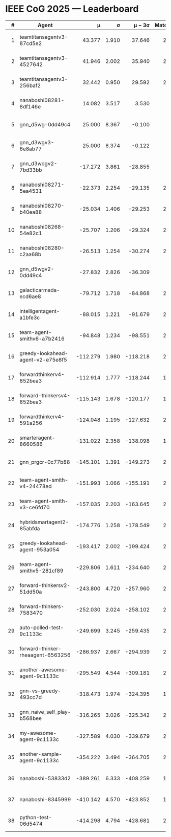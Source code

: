 # IEEE CoG 2025 — Leaderboard

| # | Agent | μ | σ | μ − 3σ | Matches | Updated |
|---:|---|---:|---:|---:|---:|---|
| 1 | teamtitansagentv3-87cd5e2 | 43.377 | 1.910 | 37.646 | 2220 | 2025-08-29 04:43 |
| 2 | teamtitansagentv3-4527642 | 41.946 | 2.002 | 35.940 | 2340 | 2025-08-29 04:43 |
| 3 | teamtitansagentv3-256baf2 | 32.442 | 0.950 | 29.592 | 2400 | 2025-08-29 04:43 |
| 4 | nanaboshi08281-8df146e | 14.082 | 3.517 | 3.530 | 70 | 2025-08-29 04:43 |
| 5 | gnn_d5wg-0dd49c4 | 25.000 | 8.367 | -0.100 | 80 | 2025-08-29 04:43 |
| 6 | gnn_d3wgv3-6e8ab77 | 25.000 | 8.374 | -0.122 | 98 | 2025-08-29 04:43 |
| 7 | gnn_d3wogv2-7bd33bb | -17.272 | 3.861 | -28.855 | 88 | 2025-08-29 04:43 |
| 8 | nanaboshi08271-5ea4531 | -22.373 | 2.254 | -29.135 | 2600 | 2025-08-29 04:43 |
| 9 | nanaboshi08270-b40ea88 | -25.034 | 1.406 | -29.253 | 2500 | 2025-08-29 04:43 |
| 10 | nanaboshi08268-54e82c1 | -25.707 | 1.206 | -29.324 | 2340 | 2025-08-29 04:43 |
| 11 | nanaboshi08280-c2aa68b | -26.513 | 1.254 | -30.274 | 2160 | 2025-08-29 04:43 |
| 12 | gnn_d5wgv2-0dd49c4 | -27.832 | 2.826 | -36.309 | 100 | 2025-08-29 04:43 |
| 13 | galacticarmada-ecd6ae8 | -79.712 | 1.718 | -84.868 | 2380 | 2025-08-29 04:43 |
| 14 | intelligentagent-a1bfe3c | -88.015 | 1.221 | -91.679 | 2130 | 2025-08-29 04:43 |
| 15 | team-agent-smithv6-a7b2416 | -94.848 | 1.234 | -98.551 | 2520 | 2025-08-29 04:43 |
| 16 | greedy-lookahead-agent-v2-e75e8f5 | -112.279 | 1.980 | -118.218 | 2230 | 2025-08-29 04:43 |
| 17 | forwardthinkerv4-852bea3 | -112.914 | 1.777 | -118.244 | 1893 | 2025-08-29 04:43 |
| 18 | forward-thinkersv4-852bea3 | -115.143 | 1.678 | -120.177 | 1848 | 2025-08-29 04:43 |
| 19 | forwardthinkerv4-591a256 | -124.048 | 1.195 | -127.632 | 2152 | 2025-08-29 04:43 |
| 20 | smarteragent-8660586 | -131.022 | 2.358 | -138.098 | 1884 | 2025-08-29 04:43 |
| 21 | gnn_prgcr-0c77b88 | -145.101 | 1.391 | -149.273 | 2190 | 2025-08-29 04:43 |
| 22 | team-agent-smith-v4-24478ed | -151.993 | 1.066 | -155.191 | 2278 | 2025-08-29 04:43 |
| 23 | team-agent-smith-v3-ce6fd70 | -157.035 | 2.203 | -163.645 | 2838 | 2025-08-29 04:43 |
| 24 | hybridsmartagent2-85abfda | -174.776 | 1.258 | -178.549 | 2255 | 2025-08-29 04:43 |
| 25 | greedy-lookahead-agent-953a054 | -193.417 | 2.002 | -199.424 | 2278 | 2025-08-29 04:43 |
| 26 | team-agent-smithv5-281cf89 | -229.806 | 1.611 | -234.640 | 2300 | 2025-08-29 04:43 |
| 27 | forward-thinkersv2-51dd50a | -243.800 | 4.720 | -257.960 | 2224 | 2025-08-29 04:43 |
| 28 | forward-thinkers-7583470 | -252.030 | 2.024 | -258.102 | 2200 | 2025-08-29 04:43 |
| 29 | auto-polled-test-9c1133c | -249.699 | 3.245 | -259.435 | 2380 | 2025-08-29 04:43 |
| 30 | forward-thinker-rheaagent-6563256 | -286.937 | 2.667 | -294.939 | 2144 | 2025-08-29 04:43 |
| 31 | another-awesome-agent-9c1133c | -295.549 | 4.544 | -309.181 | 2060 | 2025-08-29 04:43 |
| 32 | gnn-vs-greedy-493cc7d | -318.473 | 1.974 | -324.395 | 1700 | 2025-08-29 04:43 |
| 33 | gnn_naive_self_play-b568bee | -316.265 | 3.026 | -325.342 | 2040 | 2025-08-29 04:43 |
| 34 | my-awesome-agent-9c1133c | -327.589 | 4.030 | -339.679 | 2200 | 2025-08-29 04:43 |
| 35 | another-sample-agent-9c1133c | -354.222 | 3.494 | -364.705 | 2520 | 2025-08-29 04:43 |
| 36 | nanaboshi-53833d2 | -389.261 | 6.333 | -408.259 | 1920 | 2025-08-29 04:43 |
| 37 | nanaboshi-8345999 | -410.142 | 4.570 | -423.852 | 1900 | 2025-08-29 04:43 |
| 38 | python-test-06d5474 | -414.298 | 4.794 | -428.681 | 2190 | 2025-08-29 04:43 |
